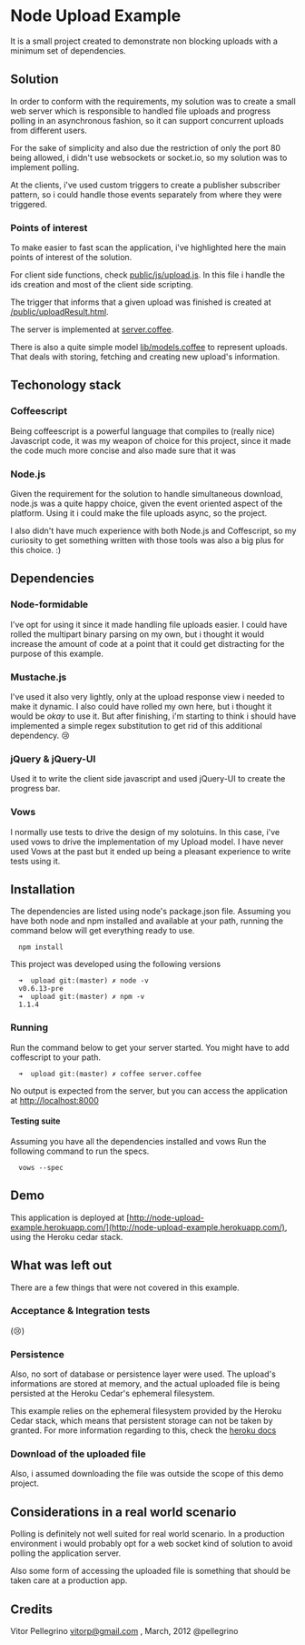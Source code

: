 # Node Upload Example 

It is a small project created to demonstrate non blocking uploads with a minimum set of dependencies. 

## Solution

In order to conform with the requirements, my solution was to create a small web server which is responsible to handled file uploads and progress polling in an asynchronous fashion, so it can support concurrent uploads from different users. 

For the sake of simplicity and also due the restriction of only the port 80 being allowed, i didn't use websockets or socket.io, so my solution was to implement polling. 

At the clients, i've used custom triggers to create a publisher subscriber pattern, so i could handle those events separately from where they were triggered.

### Points of interest 

To make easier to fast scan the application, i've highlighted here the main points of interest of the solution. 

For client side functions, check [public/js/upload.js](https://github.com/pellegrino/node-upload-example/blob/master/public/js/upload.js). In this file i handle the ids creation and most of the client side scripting. 

The trigger that informs that a given upload was finished is created at [/public/uploadResult.html](https://github.com/pellegrino/node-upload-example/blob/master/public/uploadResult.html). 

The server is implemented at [server.coffee](https://github.com/pellegrino/node-upload-example/blob/master/server.coffee).

There is also a quite simple model [lib/models.coffee](https://github.com/pellegrino/node-upload-example/blob/master/lib/models.coffee) to represent uploads. That deals with storing, fetching and creating new upload's information. 

## Techonology stack 

### Coffeescript

Being coffeescript is a powerful language that compiles to (really nice) Javascript code, it was my weapon of choice for this project, since it made the code much more concise and also made sure that it was 

###  Node.js

Given the requirement for the solution to handle simultaneous download, node.js was a quite happy choice, given the event oriented aspect of the platform. Using it i could make the file uploads async, so the project.

I also didn't have much experience with both Node.js and Coffescript, so my curiosity to get something written with those tools was also a big plus for this choice. :)


## Dependencies

### Node-formidable

I've opt for using it since it made handling file uploads easier. I could have rolled the multipart binary parsing on my own, but i thought it would increase the amount of code at a point that it could get distracting for the purpose of this example. 

### Mustache.js

I've used it also very lightly, only at the upload response view i needed to make it dynamic. I also could have rolled my own here, but i thought it would be *okay* to use it. But after finishing, i'm starting to think i should have implemented a simple regex substitution to get rid of this additional dependency. :cry:


### jQuery & jQuery-UI 

Used it to write the client side javascript and used jQuery-UI to create the progress bar. 

### Vows

I normally use tests to drive the design of my solotuins. In this case, i've used vows to drive the implementation of my Upload model. I have never used Vows at the past but it ended up being a pleasant experience to write tests using it. 

## Installation 

The dependencies are listed using node's package.json file. Assuming you have both node and npm installed and available at your path, running the command below will get everything ready to use. 

      npm install 

This project was developed using the following versions

      ➜  upload git:(master) ✗ node -v 
      v0.6.13-pre
      ➜  upload git:(master) ✗ npm -v 
      1.1.4


### Running

Run the command below to get your server started. You might have to add coffescript to your path.

      ➜  upload git:(master) ✗ coffee server.coffee

No output is expected from the server, but you can access the application at [http://localhost:8000](http://localhost:8000/)


#### Testing suite

Assuming you have all the dependencies installed and vows Run the following command to run the specs. 

      vows --spec

## Demo 

This application is deployed at [http://node-upload-example.herokuapp.com/](http://node-upload-example.herokuapp.com/), using the Heroku cedar stack. 
 
## What was left out

There are a few things that were not covered in this example.

### Acceptance & Integration tests  

(:cry:)

### Persistence 

Also, no sort of database or persistence layer were used. The upload's informations are stored at memory, and the actual uploaded file is being persisted at the Heroku Cedar's ephemeral filesystem.

This example relies on the ephemeral filesystem provided by the Heroku Cedar stack, which means that persistent storage can not be taken by granted. For more information regarding to this, check the [heroku docs](http://devcenter.heroku.com/articles/dyno-isolation#ephemeral_filesystem)

###  Download of the uploaded file

Also, i assumed downloading the file was outside the scope of this demo project.

## Considerations in a real world scenario

Polling is definitely not well suited for real world scenario. In a production environment i would probably opt for a web socket kind of solution to avoid polling the application server.

Also some form of accessing the uploaded file is something that should be taken care at a production app. 



## Credits

Vitor Pellegrino <vitorp@gmail.com> , March, 2012
@pellegrino

